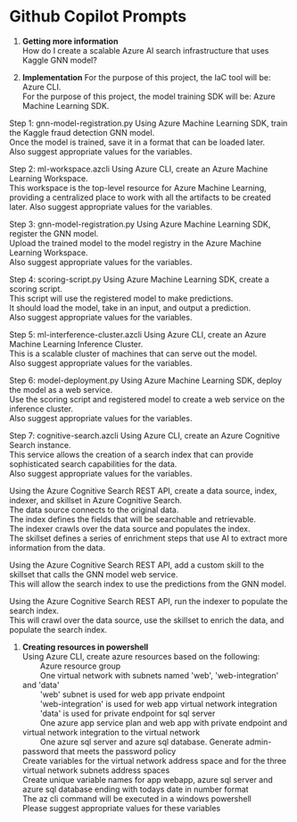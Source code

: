 # Github Copilot Prompts

1. **Getting more information**  
How do I create a scalable Azure AI search infrastructure that uses Kaggle GNN model?

1. **Implementation**
For the purpose of this project, the IaC tool will be: Azure CLI.  
For the purpose of this project, the model training SDK will be: Azure Machine Learning SDK.  

Step 1: gnn-model-registration.py
Using Azure Machine Learning SDK, train the Kaggle fraud detection GNN model.  
Once the model is trained, save it in a format that can be loaded later.  
Also suggest appropriate values for the variables.  

Step 2: ml-workspace.azcli
Using Azure CLI, create an Azure Machine Learning Workspace.  
This workspace is the top-level resource for Azure Machine Learning, providing a centralized place to work with all the artifacts to be created later.
Also suggest appropriate values for the variables.  

Step 3: gnn-model-registration.py
Using Azure Machine Learning SDK, register the GNN model.  
Upload the trained model to the model registry in the Azure Machine Learning Workspace.  
Also suggest appropriate values for the variables.  

Step 4: scoring-script.py
Using Azure Machine Learning SDK, create a scoring script.  
This script will use the registered model to make predictions.  
It should load the model, take in an input, and output a prediction.  
Also suggest appropriate values for the variables.  

Step 5: ml-interference-cluster.azcli
Using Azure CLI, create an Azure Machine Learning Inference Cluster.  
This is a scalable cluster of machines that can serve out the model.  
Also suggest appropriate values for the variables.  

Step 6: model-deployment.py
Using Azure Machine Learning SDK, deploy the model as a web service.  
Use the scoring script and registered model to create a web service on the inference cluster.  
Also suggest appropriate values for the variables.  

Step 7: cognitive-search.azcli
Using Azure CLI, create an Azure Cognitive Search instance.  
This service allows the creation of a search index that can provide sophisticated search capabilities for the data.  
Also suggest appropriate values for the variables.  

Using the Azure Cognitive Search REST API, create a data source, index, indexer, and skillset in Azure Cognitive Search.  
The data source connects to the original data.  
The index defines the fields that will be searchable and retrievable.  
The indexer crawls over the data source and populates the index.  
The skillset defines a series of enrichment steps that use AI to extract more information from the data.  

Using the Azure Cognitive Search REST API, add a custom skill to the skillset that calls the GNN model web service.  
This will allow the search index to use the predictions from the GNN model.  

Using the Azure Cognitive Search REST API, run the indexer to populate the search index.  
This will crawl over the data source, use the skillset to enrich the data, and populate the search index.  

1. **Creating resources in powershell**  
Using Azure CLI, create azure resources based on the following:  
&nbsp;&nbsp;&nbsp;&nbsp;&nbsp;&nbsp;&nbsp;&nbsp;Azure resource group  
&nbsp;&nbsp;&nbsp;&nbsp;&nbsp;&nbsp;&nbsp;&nbsp;One virtual network with subnets named 'web', 'web-integration' and 'data'  
&nbsp;&nbsp;&nbsp;&nbsp;&nbsp;&nbsp;&nbsp;&nbsp;'web' subnet is used for web app private endpoint  
&nbsp;&nbsp;&nbsp;&nbsp;&nbsp;&nbsp;&nbsp;&nbsp;'web-integration' is used for web app virtual network integration  
&nbsp;&nbsp;&nbsp;&nbsp;&nbsp;&nbsp;&nbsp;&nbsp;'data' is used for private endpoint for sql server  
&nbsp;&nbsp;&nbsp;&nbsp;&nbsp;&nbsp;&nbsp;&nbsp;One azure app service plan and web app with private endpoint and virtual network integration to the virtual network  
&nbsp;&nbsp;&nbsp;&nbsp;&nbsp;&nbsp;&nbsp;&nbsp;One azure sql server and azure sql database. Generate admin-password that meets the password policy  
Create variables for the virtual network address space and for the three virtual network subnets address spaces  
Create unique variable names for app webapp, azure sql server and azure sql database ending with todays date in number format  
The az cli command will be executed in a windows powershell  
Please suggest appropriate values for these variables  

